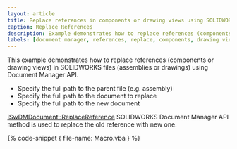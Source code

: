 ```yaml
---
layout: article
title: Replace references in components or drawing views using SOLIDWORKS Document Manager API
caption: Replace References
description: Example demonstrates how to replace references (components or drawing views) in SOLIDWORKS files using Document Manager API
labels: [document manager, references, replace, components, drawing views]
---
```

This example demonstrates how to replace references (components or drawing views) in SOLIDWORKS files (assemblies or drawings) using Document Manager API.

* Specify the full path to the parent file (e.g. assembly)
* Specify the full path to the document to replace
* Specify the full path to the new document

[ISwDMDocument::ReplaceReference](http://help.solidworks.com/2018/english/api/swdocmgrapi/solidworks.interop.swdocumentmgr~solidworks.interop.swdocumentmgr.iswdmdocument~replacereference.html) SOLIDWORKS Document Manager API method is used to replace the old reference with new one.

{% code-snippet { file-name: Macro.vba } %}